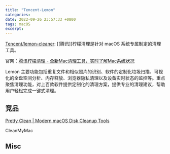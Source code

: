 ```yaml
---
title: "Tencent-Lemon"
categories: 
date: 2022-09-26 23:57:33 +0800
tags: macOS
excerpt: 
---
```


[Tencent/lemon-cleaner](https://github.com/Tencent/lemon-cleaner): [[腾讯]]柠檬清理是针对 macOS 系统专属制定的清理工具。

官网：[腾讯柠檬清理 - 全新Mac清理工具，实时了解Mac系统状况](https://lemon.qq.com/)

Lemon 主要功能包括重复文件和相似照片的识别、软件的定制化垃圾扫描、可视化的全盘空间分析、内存释放、浏览器隐私清理以及设备实时状态的监控等。重点聚焦清理功能，对上百款软件提供定制化的清理方案，提供专业的清理建议，帮助用户轻松完成一键式清理。


## 竞品


[Pretty Clean | Modern macOS Disk Cleanup Tools](https://www.prettyclean.cc/)

CleanMyMac



## Misc



